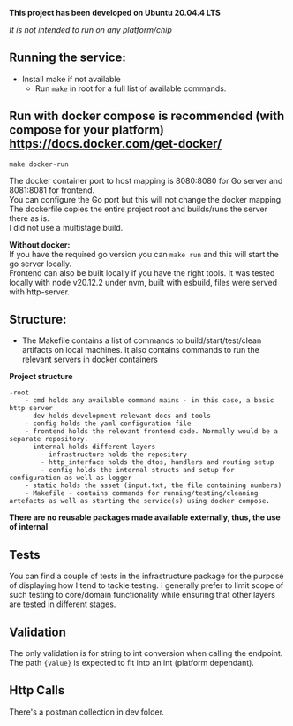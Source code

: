 **This project has been developed on Ubuntu 20.04.4 LTS**

*It is not intended to run on any platform/chip*  

## Running the service:

- Install make if not available
  - Run ``make`` in root for a full list of available commands. 
## Run with docker compose is recommended (with compose for your platform) https://docs.docker.com/get-docker/

  ``make docker-run``  
    
  The docker container port to host mapping is 8080:8080 for Go server and 8081:8081 for frontend.  
  You can configure the Go port but this will not change the docker mapping.  
  The dockerfile copies the entire project root and builds/runs the server there as is.  
  I did not use a multistage build.

**Without docker:**  
  If you have the required go version you can ``make run`` 
and this will start the go server locally.  
  Frontend can also be built locally if you have the right tools. It was tested locally with node v20.12.2 under nvm, built with esbuild, files were served with http-server.
## Structure:

- The Makefile contains a list of commands to build/start/test/clean artifacts on local machines.
It also contains commands to run the relevant servers in docker containers    

**Project structure**
    
    -root
        - cmd holds any available command mains - in this case, a basic http server
        - dev holds development relevant docs and tools
        - config holds the yaml configuration file
        - frontend holds the relevant frontend code. Normally would be a separate repository.
        - internal holds different layers
            - infrastructure holds the repository
            - http_interface holds the dtos, handlers and routing setup
            - config holds the internal structs and setup for configuration as well as logger
        - static holds the asset (input.txt, the file containing numbers)
        - Makefile - contains commands for running/testing/cleaning artefacts as well as starting the service(s) using docker compose.
**There are no reusable packages made available externally, thus, the use of internal**

## Tests ##
You can find a couple of tests in the infrastructure package for the purpose of displaying how I tend to tackle testing.
I generally prefer to limit scope of such testing to core/domain functionality while ensuring that other layers are tested in different stages.

## Validation ##
The only validation is for string to int conversion when calling the endpoint.
The path ```{value}``` is expected to fit into an int (platform dependant).

## Http Calls ##
There's a postman collection in dev folder.
